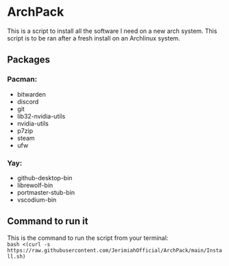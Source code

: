 # ArchPack
This is a script to install all the software I need on a new arch system. This script is to be ran after a fresh install on an Archlinux system.

## Packages
### Pacman:
- bitwarden
- discord
- git
- lib32-nvidia-utils
- nvidia-utils
- p7zip
- steam
- ufw

### Yay:
- github-desktop-bin
- librewolf-bin
- portmaster-stub-bin
- vscodium-bin

## Command to run it

This is the command to run the script from your terminal:  
`bash <(curl -s https://raw.githubusercontent.com/JerimiahOfficial/ArchPack/main/Install.sh)`
